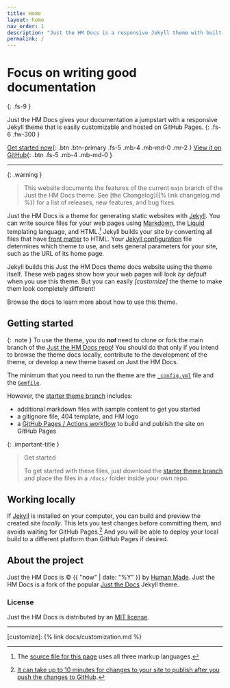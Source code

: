 ```yaml
---
title: Home
layout: home
nav_order: 1
description: "Just the HM Docs is a responsive Jekyll theme with built-in search that is easily customizable and hosted on GitHub Pages."
permalink: /
---
```


# Focus on writing good documentation
{: .fs-9 }

Just the HM Docs gives your documentation a jumpstart with a responsive Jekyll theme that is easily customizable and hosted on GitHub Pages.
{: .fs-6 .fw-300 }

[Get started now](#getting-started){: .btn .btn-primary .fs-5 .mb-4 .mb-md-0 .mr-2 }
[View it on GitHub][Just the HM Docs repo]{: .btn .fs-5 .mb-4 .mb-md-0 }

---

{: .warning }
> This website documents the features of the current `main` branch of the Just the HM Docs theme. See [the Changelog]({% link changelog.md %}) for a list of releases, new features, and bug fixes.

Just the HM Docs is a theme for generating static websites with [Jekyll]. You can write source files for your web pages using [Markdown], the [Liquid] templating language, and HTML.[^1] Jekyll builds your site by converting all files that have [front matter] to HTML. Your [Jekyll configuration] file determines which theme to use, and sets general parameters for your site, such as the URL of its home page.

Jekyll builds this Just the HM Docs theme docs website using the theme itself. These web pages show how your web pages will look *by default* when you use this theme. But you can easily *[customize]* the theme to make them look completely different!

Browse the docs to learn more about how to use this theme.

## Getting started

{: .note }
To use the theme, you do ***not*** need to clone or fork the main branch of the [Just the HM Docs repo]! You should do that only if you intend to browse the theme docs locally, contribute to the development of the theme, or develop a new theme based on Just the HM Docs.

The minimum that you need to run the theme are the [`_config.yml`](https://github.com/humanmade/just-the-hm-docs/blob/starter-theme/_config.yml) file and the [`Gemfile`](https://github.com/humanmade/just-the-hm-docs/blob/starter-theme/Gemfile).

However, the [starter theme branch](https://github.com/humanmade/just-the-hm-docs/tree/starter-theme) includes:

- additional markdown files with sample content to get you started
- a gitignore file, 404 template, and HM logo
- a [GitHub Pages / Actions workflow] to build and publish the site on GitHub Pages

{: .important-title }
> Get started
>
> To get started with these files, just download the [starter theme branch](https://github.com/humanmade/just-the-hm-docs/tree/starter-theme) and place the files in a `/docs/` folder inside your own repo. 

## Working locally

If [Jekyll] is installed on your computer, you can build and preview the created site *locally*. This lets you test changes before committing them, and avoids waiting for GitHub Pages.[^2] And you will be able to deploy your local build to a different platform than GitHub Pages if desired.

## About the project

Just the HM Docs is &copy; {{ "now" | date: "%Y" }} by [Human Made](https://humanmade.com/).
Just the HM Docs is a fork of the popular [Just the Docs](https://github.com/just-the-docs/just-the-docs) Jekyll theme.

### License

Just the HM Docs is distributed by an [MIT license](https://github.com/humanmade/just-the-hm-docs/tree/main/LICENSE.txt).

----

[^1]: The [source file for this page] uses all three markup languages.

[^2]: [It can take up to 10 minutes for changes to your site to publish after you push the changes to GitHub](https://docs.github.com/en/pages/setting-up-a-github-pages-site-with-jekyll/creating-a-github-pages-site-with-jekyll#creating-your-site).

[Jekyll]: https://jekyllrb.com
[Markdown]: https://daringfireball.net/projects/markdown/
[Liquid]: https://github.com/Shopify/liquid/wiki
[front matter]: https://jekyllrb.com/docs/front-matter/
[Jekyll configuration]: https://jekyllrb.com/docs/configuration/
[source file for this page]: https://github.com/humanmade/just-the-hm-docs/blob/main/index.md
[Just the HM Docs repo]: https://github.com/humanmade/just-the-hm-docs
[Just the HM Docs README]: https://github.com/humanmade/just-the-hm-docs/blob/main/README.md
[GitHub Pages]: https://pages.github.com/
[GitHub Pages / Actions workflow]: https://github.blog/changelog/2022-07-27-github-pages-custom-github-actions-workflows-beta/
[customize]: {% link docs/customization.md %}
